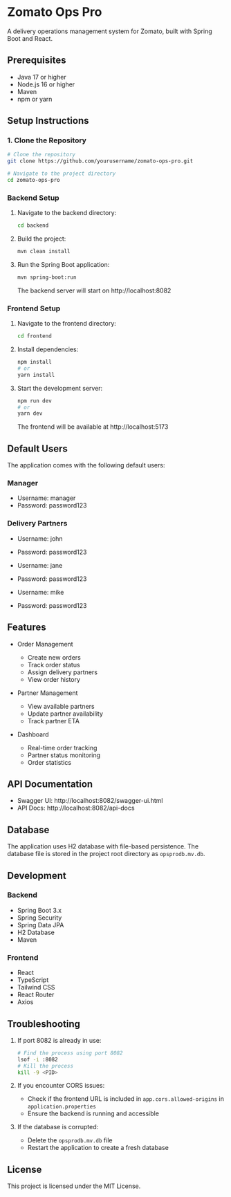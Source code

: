 # Zomato Ops Pro

A delivery operations management system for Zomato, built with Spring Boot and React.

## Prerequisites

- Java 17 or higher
- Node.js 16 or higher
- Maven
- npm or yarn

## Setup Instructions

### 1. Clone the Repository

```bash
# Clone the repository
git clone https://github.com/yourusername/zomato-ops-pro.git

# Navigate to the project directory
cd zomato-ops-pro
```

### Backend Setup

1. Navigate to the backend directory:
   ```bash
   cd backend
   ```

2. Build the project:
   ```bash
   mvn clean install
   ```

3. Run the Spring Boot application:
   ```bash
   mvn spring-boot:run
   ```
   The backend server will start on http://localhost:8082

### Frontend Setup

1. Navigate to the frontend directory:
   ```bash
   cd frontend
   ```

2. Install dependencies:
   ```bash
   npm install
   # or
   yarn install
   ```

3. Start the development server:
   ```bash
   npm run dev
   # or
   yarn dev
   ```
   The frontend will be available at http://localhost:5173

## Default Users

The application comes with the following default users:

### Manager
- Username: manager
- Password: password123

### Delivery Partners
- Username: john
- Password: password123

- Username: jane
- Password: password123

- Username: mike
- Password: password123

## Features

- Order Management
  - Create new orders
  - Track order status
  - Assign delivery partners
  - View order history

- Partner Management
  - View available partners
  - Update partner availability
  - Track partner ETA

- Dashboard
  - Real-time order tracking
  - Partner status monitoring
  - Order statistics

## API Documentation

- Swagger UI: http://localhost:8082/swagger-ui.html
- API Docs: http://localhost:8082/api-docs

## Database

The application uses H2 database with file-based persistence. The database file is stored in the project root directory as `opsprodb.mv.db`.

## Development

### Backend
- Spring Boot 3.x
- Spring Security
- Spring Data JPA
- H2 Database
- Maven

### Frontend
- React
- TypeScript
- Tailwind CSS
- React Router
- Axios

## Troubleshooting

1. If port 8082 is already in use:
   ```bash
   # Find the process using port 8082
   lsof -i :8082
   # Kill the process
   kill -9 <PID>
   ```

2. If you encounter CORS issues:
   - Check if the frontend URL is included in `app.cors.allowed-origins` in `application.properties`
   - Ensure the backend is running and accessible

3. If the database is corrupted:
   - Delete the `opsprodb.mv.db` file
   - Restart the application to create a fresh database

## License

This project is licensed under the MIT License. 
